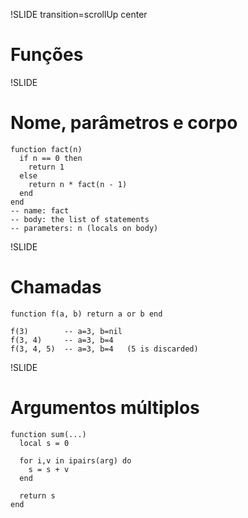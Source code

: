!SLIDE transition=scrollUp center

# Funções

!SLIDE

# Nome, parâmetros e corpo

    function fact(n)
      if n == 0 then
        return 1
      else
        return n * fact(n - 1)
      end
    end
    -- name: fact
    -- body: the list of statements
    -- parameters: n (locals on body)

!SLIDE

# Chamadas

    function f(a, b) return a or b end

    f(3)        -- a=3, b=nil
    f(3, 4)     -- a=3, b=4
    f(3, 4, 5)  -- a=3, b=4   (5 is discarded)

!SLIDE

# Argumentos múltiplos

    function sum(...)
      local s = 0

      for i,v in ipairs(arg) do
        s = s + v
      end

      return s
    end
